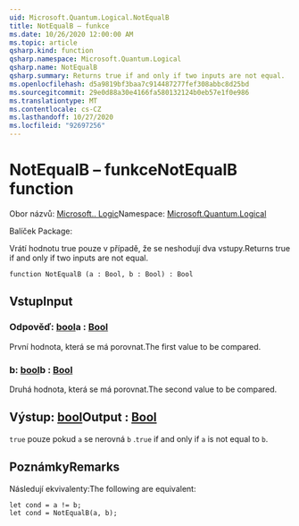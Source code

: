 ```yaml
---
uid: Microsoft.Quantum.Logical.NotEqualB
title: NotEqualB – funkce
ms.date: 10/26/2020 12:00:00 AM
ms.topic: article
qsharp.kind: function
qsharp.namespace: Microsoft.Quantum.Logical
qsharp.name: NotEqualB
qsharp.summary: Returns true if and only if two inputs are not equal.
ms.openlocfilehash: d5a9819bf3baa7c914487277fef308abbc8d25bd
ms.sourcegitcommit: 29e0d88a30e4166fa580132124b0eb57e1f0e986
ms.translationtype: MT
ms.contentlocale: cs-CZ
ms.lasthandoff: 10/27/2020
ms.locfileid: "92697256"
---
```

# <a name="notequalb-function"></a><span data-ttu-id="28575-102">NotEqualB – funkce</span><span class="sxs-lookup"><span data-stu-id="28575-102">NotEqualB function</span></span>

<span data-ttu-id="28575-103">Obor názvů: [Microsoft.. Logic](xref:Microsoft.Quantum.Logical)</span><span class="sxs-lookup"><span data-stu-id="28575-103">Namespace: [Microsoft.Quantum.Logical](xref:Microsoft.Quantum.Logical)</span></span>

<span data-ttu-id="28575-104">Balíček [](https://nuget.org/packages/)</span><span class="sxs-lookup"><span data-stu-id="28575-104">Package: [](https://nuget.org/packages/)</span></span>


<span data-ttu-id="28575-105">Vrátí hodnotu true pouze v případě, že se neshodují dva vstupy.</span><span class="sxs-lookup"><span data-stu-id="28575-105">Returns true if and only if two inputs are not equal.</span></span>

```qsharp
function NotEqualB (a : Bool, b : Bool) : Bool
```


## <a name="input"></a><span data-ttu-id="28575-106">Vstup</span><span class="sxs-lookup"><span data-stu-id="28575-106">Input</span></span>

### <a name="a--bool"></a><span data-ttu-id="28575-107">Odpověď: [bool](xref:microsoft.quantum.lang-ref.bool)</span><span class="sxs-lookup"><span data-stu-id="28575-107">a : [Bool](xref:microsoft.quantum.lang-ref.bool)</span></span>

<span data-ttu-id="28575-108">První hodnota, která se má porovnat.</span><span class="sxs-lookup"><span data-stu-id="28575-108">The first value to be compared.</span></span>


### <a name="b--bool"></a><span data-ttu-id="28575-109">b: [bool](xref:microsoft.quantum.lang-ref.bool)</span><span class="sxs-lookup"><span data-stu-id="28575-109">b : [Bool](xref:microsoft.quantum.lang-ref.bool)</span></span>

<span data-ttu-id="28575-110">Druhá hodnota, která se má porovnat.</span><span class="sxs-lookup"><span data-stu-id="28575-110">The second value to be compared.</span></span>



## <a name="output--bool"></a><span data-ttu-id="28575-111">Výstup: [bool](xref:microsoft.quantum.lang-ref.bool)</span><span class="sxs-lookup"><span data-stu-id="28575-111">Output : [Bool](xref:microsoft.quantum.lang-ref.bool)</span></span>

<span data-ttu-id="28575-112">`true` pouze pokud `a` se nerovná `b` .</span><span class="sxs-lookup"><span data-stu-id="28575-112">`true` if and only if `a` is not equal to `b`.</span></span>

## <a name="remarks"></a><span data-ttu-id="28575-113">Poznámky</span><span class="sxs-lookup"><span data-stu-id="28575-113">Remarks</span></span>

<span data-ttu-id="28575-114">Následují ekvivalenty:</span><span class="sxs-lookup"><span data-stu-id="28575-114">The following are equivalent:</span></span>

```Q#
let cond = a != b;
let cond = NotEqualB(a, b);
```
